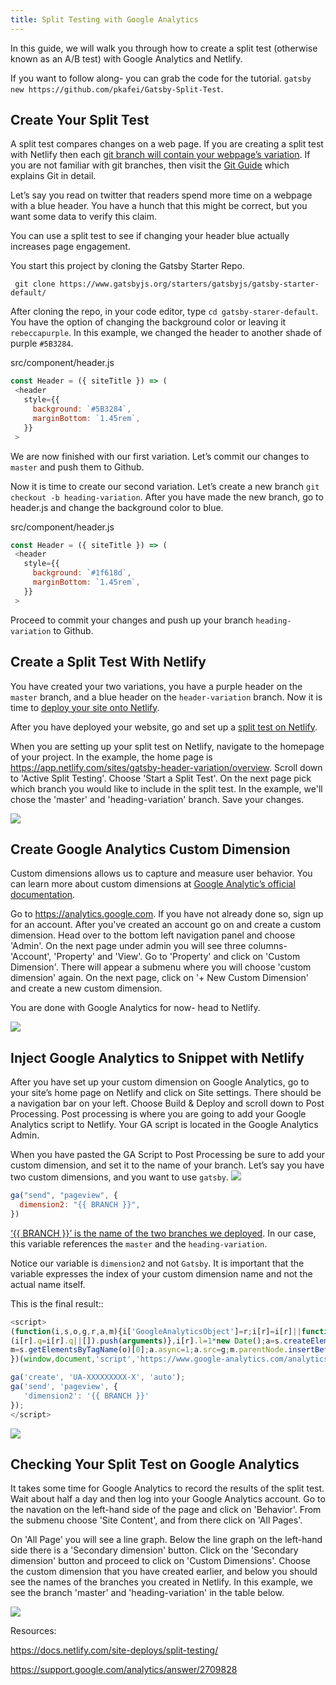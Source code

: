 ```yaml
---
title: Split Testing with Google Analytics
---
```


In this guide, we will walk you through how to create a split test (otherwise known as an A/B test) with Google Analytics and Netlify.

If you want to follow along- you can grab the code for the tutorial. `gatsby new https://github.com/pkafei/Gatsby-Split-Test`.

## Create Your Split Test

A split test compares changes on a web page. If you are creating a split test with Netlify then each [git branch will contain your webpage’s variation](https://docs.netlify.com/site-deploys/split-testing/#run-a-branch-based-test). If you are not familiar with git branches, then visit the [Git Guide](http://rogerdudler.github.io/git-guide/) which explains Git in detail.

Let’s say you read on twitter that readers spend more time on a webpage with a blue header. You have a hunch that this might be correct, but you want some data to verify this claim.

You can use a split test to see if changing your header blue actually increases page engagement.

You start this project by cloning the Gatsby Starter Repo.

```
 git clone https://www.gatsbyjs.org/starters/gatsbyjs/gatsby-starter-default/

```

After cloning the repo, in your code editor, type `cd gatsby-starer-default`. You have the option of changing the background color or leaving it `rebeccapurple`. In this example, we changed the header to another shade of purple `#5B3284`.

src/component/header.js

```javascript
const Header = ({ siteTitle }) => (
 <header
   style={{
     background: `#5B3284`,
     marginBottom: `1.45rem`,
   }}
 >
```

We are now finished with our first variation. Let’s commit our changes to `master` and push them to Github.

Now it is time to create our second variation. Let’s create a new branch `git checkout -b heading-variation`. After you have made the new branch, go to header.js and change the background color to blue.

src/component/header.js

```javascript
const Header = ({ siteTitle }) => (
 <header
   style={{
     background: `#1f618d`,
     marginBottom: `1.45rem`,
   }}
 >
```

Proceed to commit your changes and push up your branch `heading-variation` to Github.

## Create a Split Test With Netlify

You have created your two variations, you have a purple header on the `master` branch, and a blue header on the `header-variation` branch. Now it is time to [deploy your site onto Netlify](https://www.gatsbyjs.org/docs/deploying-to-netlify/).

After you have deployed your website, go and set up a [split test on Netlify](https://docs.netlify.com/site-deploys/split-testing/).

When you are setting up your split test on Netlify, navigate to the homepage of your project. In the example, the home page is https://app.netlify.com/sites/gatsby-header-variation/overview. Scroll down to 'Active Split Testing'. Choose 'Start a Split Test'. On the next page pick which branch you would like to include in the split test. In the example, we'll chose the 'master' and 'heading-variation' branch. Save your changes.

![](./images/netlify-split-test.gif)

## Create Google Analytics Custom Dimension

Custom dimensions allows us to capture and measure user behavior. You can learn more about custom dimensions at [Google Analytic’s official documentation](https://support.google.com/analytics/answer/2709829?hl=en).

Go to https://analytics.google.com. If you have not already done so, sign up for an account. After you've created an account go on and create a custom dimension. Head over to the bottom left navigation panel and choose 'Admin'. On the next page under admin you will see three columns- 'Account', 'Property' and 'View'. Go to 'Property' and click on 'Custom Dimension'. There will appear a submenu where you will choose 'custom dimension' again. On the next page, click on '+ New Custom Dimension' and create a new custom dimension.

You are done with Google Analytics for now- head to Netlify.

![](./images/create-custom-dimension.gif)

## Inject Google Analytics to Snippet with Netlify

After you have set up your custom dimension on Google Analytics, go to your site’s home page on Netlify and click on Site settings.
There should be a navigation bar on your left. Choose Build & Deploy and scroll down to Post Processing. Post processing is where you are going to add your Google Analytics script to Netlify. Your GA script is located in the Google Analytics Admin.

When you have pasted the GA Script to Post Processing be sure to add your custom dimension, and set it to the name of your branch. Let’s say you have two custom dimensions, and you want to use `gatsby`.
![](./images/custom-dimensions-screenshot.png)

```javascript
ga("send", "pageview", {
  dimension2: "{{ BRANCH }}",
})
```

[‘{{ BRANCH }}’ is the name of the two branches we deployed](https://docs.netlify.com/site-deploys/split-testing/#run-a-branch-based-test). In our case, this variable references the `master` and the `heading-variation`.

Notice our variable is `dimension2` and not `Gatsby`. It is important that the variable expresses the index of your custom dimension name and not the actual name itself.

This is the final result::

<!-- Google Analytics -->

```javascript
<script>
(function(i,s,o,g,r,a,m){i['GoogleAnalyticsObject']=r;i[r]=i[r]||function(){
(i[r].q=i[r].q||[]).push(arguments)},i[r].l=1*new Date();a=s.createElement(o),
m=s.getElementsByTagName(o)[0];a.async=1;a.src=g;m.parentNode.insertBefore(a,m)
})(window,document,'script','https://www.google-analytics.com/analytics.js','ga');

ga('create', 'UA-XXXXXXXXX-X', 'auto');
ga('send', 'pageview', {
   'dimension2': '{{ BRANCH }}'
});
</script>
```

<!-- End Google Analytics -->

![](./images/post-processing.gif)

## Checking Your Split Test on Google Analytics

It takes some time for Google Analytics to record the results of the split test. Wait about half a day and then log into your Google Analytics account. Go to the navation on the left-hand side of the page and click on 'Behavior'. From the submenu choose 'Site Content', and from there click on 'All Pages'.

On 'All Page' you will see a line graph. Below the line graph on the left-hand side there is a 'Secondary dimension' button. Click on the 'Secondary dimension' button and proceed to click on 'Custom Dimensions'. Choose the custom dimension that you have created earlier, and below you should see the names of the branches you created in Netlify. In this example, we see the branch 'master' and 'heading-variation' in the table below.

![](./images/secondary-dimensions.gif)

Resources:

https://docs.netlify.com/site-deploys/split-testing/

https://support.google.com/analytics/answer/2709828
